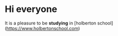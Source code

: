 # Hi everyone
It is a pleasure to be **studying** in [holberton school] (https://www.holbertonschool.com)